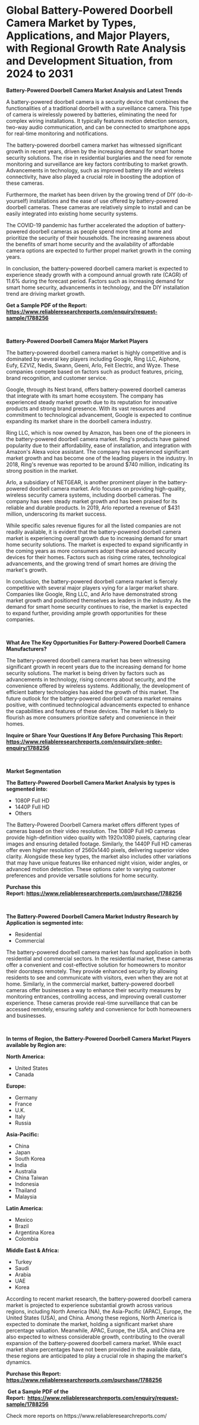 <p><h1>Global Battery-Powered Doorbell Camera Market by Types, Applications, and Major Players, with Regional Growth Rate Analysis and Development Situation, from 2024 to 2031</h1></p><p><strong>Battery-Powered Doorbell Camera Market Analysis and Latest Trends</strong></p>
<p><p>A battery-powered doorbell camera is a security device that combines the functionalities of a traditional doorbell with a surveillance camera. This type of camera is wirelessly powered by batteries, eliminating the need for complex wiring installations. It typically features motion detection sensors, two-way audio communication, and can be connected to smartphone apps for real-time monitoring and notifications.</p><p>The battery-powered doorbell camera market has witnessed significant growth in recent years, driven by the increasing demand for smart home security solutions. The rise in residential burglaries and the need for remote monitoring and surveillance are key factors contributing to market growth. Advancements in technology, such as improved battery life and wireless connectivity, have also played a crucial role in boosting the adoption of these cameras.</p><p>Furthermore, the market has been driven by the growing trend of DIY (do-it-yourself) installations and the ease of use offered by battery-powered doorbell cameras. These cameras are relatively simple to install and can be easily integrated into existing home security systems.</p><p>The COVID-19 pandemic has further accelerated the adoption of battery-powered doorbell cameras as people spend more time at home and prioritize the security of their households. The increasing awareness about the benefits of smart home security and the availability of affordable camera options are expected to further propel market growth in the coming years.</p><p>In conclusion, the battery-powered doorbell camera market is expected to experience steady growth with a compound annual growth rate (CAGR) of 11.6% during the forecast period. Factors such as increasing demand for smart home security, advancements in technology, and the DIY installation trend are driving market growth.</p></p>
<p><strong>Get a Sample PDF of the Report:&nbsp; <a href="https://www.reliableresearchreports.com/enquiry/request-sample/1788256">https://www.reliableresearchreports.com/enquiry/request-sample/1788256</a></strong></p>
<p>&nbsp;</p>
<p><strong>Battery-Powered Doorbell Camera Major Market Players</strong></p>
<p><p>The battery-powered doorbell camera market is highly competitive and is dominated by several key players including Google, Ring LLC, Aiphone, Eufy, EZVIZ, Nedis, Swann, Geeni, Arlo, Feit Electric, and Wyze. These companies compete based on factors such as product features, pricing, brand recognition, and customer service.</p><p>Google, through its Nest brand, offers battery-powered doorbell cameras that integrate with its smart home ecosystem. The company has experienced steady market growth due to its reputation for innovative products and strong brand presence. With its vast resources and commitment to technological advancement, Google is expected to continue expanding its market share in the doorbell camera industry.</p><p>Ring LLC, which is now owned by Amazon, has been one of the pioneers in the battery-powered doorbell camera market. Ring's products have gained popularity due to their affordability, ease of installation, and integration with Amazon's Alexa voice assistant. The company has experienced significant market growth and has become one of the leading players in the industry. In 2018, Ring's revenue was reported to be around $740 million, indicating its strong position in the market.</p><p>Arlo, a subsidiary of NETGEAR, is another prominent player in the battery-powered doorbell camera market. Arlo focuses on providing high-quality, wireless security camera systems, including doorbell cameras. The company has seen steady market growth and has been praised for its reliable and durable products. In 2019, Arlo reported a revenue of $431 million, underscoring its market success.</p><p>While specific sales revenue figures for all the listed companies are not readily available, it is evident that the battery-powered doorbell camera market is experiencing overall growth due to increasing demand for smart home security solutions. The market is expected to expand significantly in the coming years as more consumers adopt these advanced security devices for their homes. Factors such as rising crime rates, technological advancements, and the growing trend of smart homes are driving the market's growth.</p><p>In conclusion, the battery-powered doorbell camera market is fiercely competitive with several major players vying for a larger market share. Companies like Google, Ring LLC, and Arlo have demonstrated strong market growth and positioned themselves as leaders in the industry. As the demand for smart home security continues to rise, the market is expected to expand further, providing ample growth opportunities for these companies.</p></p>
<p>&nbsp;</p>
<p><strong>What Are The Key Opportunities For Battery-Powered Doorbell Camera Manufacturers?</strong></p>
<p><p>The battery-powered doorbell camera market has been witnessing significant growth in recent years due to the increasing demand for home security solutions. The market is being driven by factors such as advancements in technology, rising concerns about security, and the convenience offered by wireless systems. Additionally, the development of efficient battery technologies has aided the growth of this market. The future outlook for the battery-powered doorbell camera market remains positive, with continued technological advancements expected to enhance the capabilities and features of these devices. The market is likely to flourish as more consumers prioritize safety and convenience in their homes.</p></p>
<p><strong>Inquire or Share Your Questions If Any Before Purchasing This Report: <a href="https://www.reliableresearchreports.com/enquiry/pre-order-enquiry/1788256">https://www.reliableresearchreports.com/enquiry/pre-order-enquiry/1788256</a></strong></p>
<p>&nbsp;</p>
<p><strong>Market Segmentation</strong></p>
<p><strong>The Battery-Powered Doorbell Camera Market Analysis by types is segmented into:</strong></p>
<p><ul><li>1080P Full HD</li><li>1440P Full HD</li><li>Others</li></ul></p>
<p><p>The Battery-Powered Doorbell Camera market offers different types of cameras based on their video resolution. The 1080P Full HD cameras provide high-definition video quality with 1920x1080 pixels, capturing clear images and ensuring detailed footage. Similarly, the 1440P Full HD cameras offer even higher resolution of 2560x1440 pixels, delivering superior video clarity. Alongside these key types, the market also includes other variations that may have unique features like enhanced night vision, wider angles, or advanced motion detection. These options cater to varying customer preferences and provide versatile solutions for home security.</p></p>
<p><strong>Purchase this Report:&nbsp;<a href="https://www.reliableresearchreports.com/purchase/1788256">https://www.reliableresearchreports.com/purchase/1788256</a></strong></p>
<p>&nbsp;</p>
<p><strong>The Battery-Powered Doorbell Camera Market Industry Research by Application is segmented into:</strong></p>
<p><ul><li>Residential</li><li>Commercial</li></ul></p>
<p><p>The battery-powered doorbell camera market has found application in both residential and commercial sectors. In the residential market, these cameras offer a convenient and cost-effective solution for homeowners to monitor their doorsteps remotely. They provide enhanced security by allowing residents to see and communicate with visitors, even when they are not at home. Similarly, in the commercial market, battery-powered doorbell cameras offer businesses a way to enhance their security measures by monitoring entrances, controlling access, and improving overall customer experience. These cameras provide real-time surveillance that can be accessed remotely, ensuring safety and convenience for both homeowners and businesses.</p></p>
<p>&nbsp;</p>
<p><strong>In terms of Region, the Battery-Powered Doorbell Camera Market Players available by Region are:</strong></p>
<p>
    <p> <strong> North America: </strong>
        <ul>
            <li>United States</li>
            <li>Canada</li>
        </ul>
        </p> 
    <p> <strong> Europe: </strong>
        <ul>
            <li>Germany</li>
            <li>France</li>
            <li>U.K.</li>
            <li>Italy</li>
            <li>Russia</li>
        </ul>
        </p> 
    <p> <strong> Asia-Pacific: </strong>
        <ul>
            <li>China</li>
            <li>Japan</li>
            <li>South Korea</li>
            <li>India</li>
            <li>Australia</li>
            <li>China Taiwan</li>
            <li>Indonesia</li>
            <li>Thailand</li>
            <li>Malaysia</li>
        </ul>
        </p> 
    <p> <strong> Latin America: </strong>
        <ul>
            <li>Mexico</li>
            <li>Brazil</li>
            <li>Argentina Korea</li>
            <li>Colombia</li>
        </ul>
        </p> 
    <p> <strong> Middle East & Africa: </strong>
        <ul>
            <li>Turkey</li>
            <li>Saudi</li>
            <li>Arabia</li>
            <li>UAE</li>
            <li>Korea</li>
        </ul>
    </p>
    </p>
<p><p>According to recent market research, the battery-powered doorbell camera market is projected to experience substantial growth across various regions, including North America (NA), the Asia-Pacific (APAC), Europe, the United States (USA), and China. Among these regions, North America is expected to dominate the market, holding a significant market share percentage valuation. Meanwhile, APAC, Europe, the USA, and China are also expected to witness considerable growth, contributing to the overall expansion of the battery-powered doorbell camera market. While exact market share percentages have not been provided in the available data, these regions are anticipated to play a crucial role in shaping the market's dynamics.</p></p>
<p><strong>Purchase this Report: <a href="https://www.reliableresearchreports.com/purchase/1788256">https://www.reliableresearchreports.com/purchase/1788256</a></strong></p>
<p>&nbsp;<strong>Get a Sample PDF of the Report:&nbsp;&nbsp;<a href="https://www.reliableresearchreports.com/enquiry/request-sample/1788256">https://www.reliableresearchreports.com/enquiry/request-sample/1788256</a></strong></p>
<p><strong></strong></p>
<p>Check more reports on https://www.reliableresearchreports.com/</p>